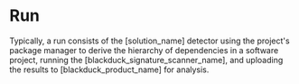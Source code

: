 # Run

Typically, a run consists of the [solution_name] detector using the project's package manager to derive the hierarchy of dependencies in a software project,
running the [blackduck_signature_scanner_name], and uploading the results to [blackduck_product_name] for analysis.
